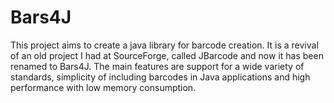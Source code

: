 # Bars4J
This project aims to create a java library for barcode creation. It is a revival of an old project I had at SourceForge, called JBarcode and now it has been renamed to Bars4J. The main features are support for a wide variety of standards, simplicity of including barcodes in Java applications and high performance with low memory consumption.
